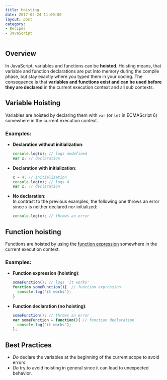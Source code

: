 ```yaml
---
title: Hoisting
date: 2017-02-24 11:00:00
layout: post
category:
- Recipes
- JavaScript
---
```



## Overview

In JavaScript, variables and functions can be **hoisted**. Hoisting means,
that variable and function declarations are put into memory during the
compile phase, but stay exactly where you typed them in your coding.
The consequence is that
**variables and functions exist and can be used before they are declared** in the
current execution context and all sub contexts.


## Variable Hoisting

Variables are hoisted by declaring them with `var` (or `let` in ECMAScript 6)
somewhere in the current execution context.


### Examples:

* **Declaration without initialization**:
  ```javascript
  console.log(x); // logs undefined
  var x; // declaration
  ```
* **Declaration with initialization**:
  ```javascript
  x = 4; // initialization
  console.log(x); // logs 4
  var x; // declaration
  ```
* **No declaration**:  
  In contrast to the previous examples, the following one throws an error
  since `x` is neither declared nor initialized:
  ```javascript
  console.log(x); // throws an error
  ```

## Function hoisting

Functions are hoisted by using the
[function expression](recipes/javascript/functions.html)
somewhere in the current execution context.


### Examples:

* **Function expression (hoisting)**:
  ```javascript
  someFunction(); // logs 'it works'
  function someFunction(){  // function expression
    console.log('it works');
  }
  ```
* **Function declaration (no hoisting)**:
  ```javascript
  someFunction(); // throws an error
  var someFunction = function(){ // function declaration
    console.log('it works');
  };
  ```

## Best Practices

* _Do_ declare the variables at the beginning of the
  current scope to avoid errors.
* _Do_ try to avoid hoisting in general since it can
  lead to unexpected behavior.
  
